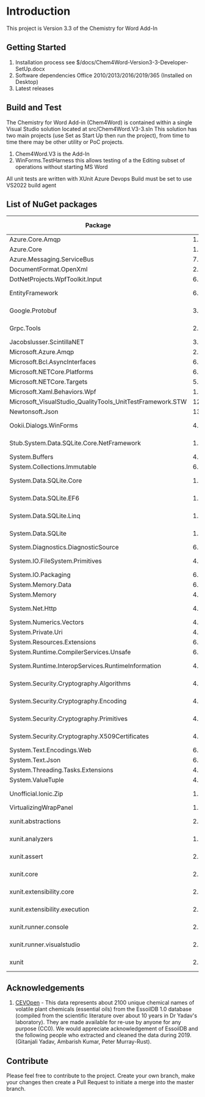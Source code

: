 # Introduction 
This project is Version 3.3 of the Chemistry for Word Add-In

## Getting Started
1.	Installation process see $/docs/Chem4Word-Version3-3-Developer-SetUp.docx
2.	Software dependencies Office 2010/2013/2016/2019/365 (Installed on Desktop)
3.	Latest releases

## Build and Test
The Chemistry for Word Add-in (Chem4Word) is contained within a single Visual Studio solution located at src/Chem4Word.V3-3.sln
This solution has two main projects (use Set as Start Up then run the project), from time to time there may be other utility or PoC projects.
1. Chem4Word.V3 is the Add-In
2. WinForms.TestHarness this allows testing of a the Editing subset of operations without starting MS Word

All unit tests are written with XUnit
Azure Devops Build must be set to use VS2022 build agent

## List of NuGet packages
| Package | Version | Licence | Reference Count |
|--|--|--|--|
|Azure.Core.Amqp|1.2.0|MIT|2|
|Azure.Core|1.25.0|MIT|2|
|Azure.Messaging.ServiceBus|7.11.0|MIT|2|
|DocumentFormat.OpenXml|2.18.0|MIT|3|
|DotNetProjects.WpfToolkit.Input|6.1.94|MS-PL|1|
|EntityFramework|6.4.4|Apache-2.0|3|
|Google.Protobuf|3.21.8|BSD-3-Clause|1|
|Grpc.Tools|2.50.0|Apache-2.0|1|
|Jacobslusser.ScintillaNET|3.6.3|MIT|1|
|Microsoft.Azure.Amqp|2.5.12|MIT|2|
|Microsoft.Bcl.AsyncInterfaces|6.0.0|MIT|2|
|Microsoft.NETCore.Platforms|6.0.6|MIT|2|
|Microsoft.NETCore.Targets|5.0.0|MIT|2|
|Microsoft.Xaml.Behaviors.Wpf|1.1.39|MIT|1|
|Microsoft_VisualStudio_QualityTools_UnitTestFramework.STW|12.0.21005.1|Microsoft|1|
|Newtonsoft.Json|13.0.1|MIT|16|
|Ookii.Dialogs.WinForms|4.0.0|Public Domain|1|
|Stub.System.Data.SQLite.Core.NetFramework|1.0.116.0|Public Domain|3|
|System.Buffers|4.5.1|MIT|4|
|System.Collections.Immutable|6.0.0|MIT|1|
|System.Data.SQLite.Core|1.0.116.0|Public Domain|3|
|System.Data.SQLite.EF6|1.0.116.0|Public Domain|3|
|System.Data.SQLite.Linq|1.0.116.0|Public Domain|3|
|System.Data.SQLite|1.0.116.0|Public Domain|3|
|System.Diagnostics.DiagnosticSource|6.0.0|MIT|2|
|System.IO.FileSystem.Primitives|4.3.0|MS-.NET-Library|3|
|System.IO.Packaging|6.0.0|MIT|3|
|System.Memory.Data|6.0.0|MIT|2|
|System.Memory|4.5.5|MIT|4|
|System.Net.Http|4.3.4|MS-.NET-Library|9|
|System.Numerics.Vectors|4.5.0|MIT|4|
|System.Private.Uri|4.3.2|MIT|2|
|System.Resources.Extensions|6.0.0|MIT|1|
|System.Runtime.CompilerServices.Unsafe|6.0.0|MIT|4|
|System.Runtime.InteropServices.RuntimeInformation|4.3.0|MS-.NET-Library|2|
|System.Security.Cryptography.Algorithms|4.3.1|MS-.NET-Library|9|
|System.Security.Cryptography.Encoding|4.3.0|MS-.NET-Library|9|
|System.Security.Cryptography.Primitives|4.3.0|MS-.NET-Library|9|
|System.Security.Cryptography.X509Certificates|4.3.2|MS-.NET-Library|9|
|System.Text.Encodings.Web|6.0.0|MIT|2|
|System.Text.Json|6.0.6|MIT|2|
|System.Threading.Tasks.Extensions|4.5.4|MIT|2|
|System.ValueTuple|4.5.0|MIT|5|
|Unofficial.Ionic.Zip|1.9.1.8|Unknown ?|3|
|VirtualizingWrapPanel|1.5.7|MIT|1|
|xunit.abstractions|2.0.3|Apache-2.0|1|
|xunit.analyzers|1.0.0|Apache-2.0|1|
|xunit.assert|2.4.2|Apache-2.0|1|
|xunit.core|2.4.2|Apache-2.0|1|
|xunit.extensibility.core|2.4.2|Apache-2.0|1|
|xunit.extensibility.execution|2.4.2|Apache-2.0|1|
|xunit.runner.console|2.4.2|Apache-2.0|1|
|xunit.runner.visualstudio|2.4.5|Apache-2.0|1|
|xunit|2.4.2|Apache-2.0|1|

## Acknowledgements
1. [CEVOpen](https://github.com/petermr/CEVOpen) - This data represents about 2100 unique chemical names of volatile plant chemicals (essential oils) from the EssoilDB 1.0 database (compiled from the scientific literature over about 10 years in Dr Yadav's laboratory). They are made available for re-use by anyone for any purpose (CC0). We would appreciate acknowledgement of EssoilDB and the following people who extracted and cleaned the data during 2019. (Gitanjali Yadav, Ambarish Kumar, Peter Murray-Rust).

## Contribute
Please feel free to contribute to the project.
Create your own branch, make your changes then create a Pull Request to initiate a merge into the master branch.
